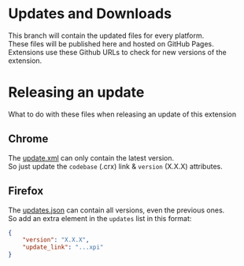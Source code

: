 # Updates and Downloads

This branch will contain the updated files for every platform.  
These files will be published here and hosted on GitHub Pages.  
Extensions use these Github URLs to check for new versions of the extension.

# Releasing an update
What to do with these files when releasing an update of this extension

## Chrome
The [update.xml](./platform/chrome/update.xml) can only contain the latest version.  
So just update the `codebase` (.crx) link & `version` (X.X.X) attributes.

## Firefox
The [updates.json](./platform/firefox/updates.json) can contain all versions, even the previous ones.  
So add an extra element in the `updates` list in this format:
```json
{
    "version": "X.X.X",
    "update_link": "...xpi"
}
```